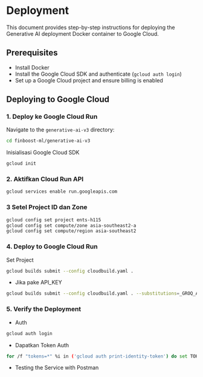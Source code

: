 # Deployment

This document provides step-by-step instructions for deploying the Generative AI deployment Docker container to Google Cloud.

## Prerequisites

- Install Docker
- Install the Google Cloud SDK and authenticate (`gcloud auth login`)
- Set up a Google Cloud project and ensure billing is enabled

## Deploying to Google Cloud

### 1. Deploy ke Google Cloud Run

Navigate to the `generative-ai-v3` directory:

```sh
cd finboost-ml/generative-ai-v3
```

Inisialisasi Google Cloud SDK

```sh
gcloud init
```

### 2. Aktifkan Cloud Run API

```sh
gcloud services enable run.googleapis.com

```

### 3 Setel Project ID dan Zone

```sh
gcloud config set project ents-h115
gcloud config set compute/zone asia-southeast2-a
gcloud config set compute/region asia-southeast2

```

### 4. Deploy to Google Cloud Run

Set Project

```sh
gcloud builds submit --config cloudbuild.yaml .
```

- Jika pake API_KEY

```sh
gcloud builds submit --config cloudbuild.yaml . --substitutions=_GROQ_API_KEY="your_actual_groq_api_key"

```

### 5. Verify the Deployment

- Auth

```sh
gcloud auth login
```

- Dapatkan Token Auth

```sh
for /f "tokens=*" %i in ('gcloud auth print-identity-token') do set TOKEN=%i
```

- Testing the Service with Postman
